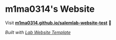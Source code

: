 
# m1ma0314's Website

Visit **[m1ma0314.github.io/salemlab-website-test](https://m1ma0314.github.io/salemlab-website-test)** 🚀

_Built with [Lab Website Template](https://greene-lab.gitbook.io/lab-website-template-docs)_

